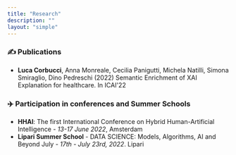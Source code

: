 ```yaml
---
title: "Research"
description: ""
layout: "simple"
---
```


### ✍️ Publications

- **Luca Corbucci**, Anna Monreale, Cecilia Panigutti, Michela Natilli,
  Simona Smiraglio, Dino Pedreschi (2022) Semantic Enrichment of XAI Explanation for healthcare. In ICAI'22

### ✈️ Participation in conferences and Summer Schools

- **HHAI**: The first International Conference on Hybrid Human-Artificial Intelligence - _13-17 June 2022_, Amsterdam
- **Lipari Summer School** - DATA SCIENCE: Models, Algorithms, AI and Beyond July - _17th - July 23rd, 2022_. Lipari
